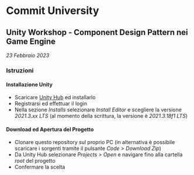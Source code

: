 # Commit University
## Unity Workshop - Component Design Pattern nei Game Engine
_23 Febbraio 2023_

### Istruzioni

#### Installazione Unity

* Scaricare [Unity Hub](https://unity.com/unity-hub) ed installarlo
* Registrarsi ed effettuar il login
* Nella sezione _Installs_ selezionare _Install Editor_ e scegliere la versione _2021.3.xx LTS_ (al momento della scrittura, la versione è _2021.3.18f1 LTS_)

#### Download ed Apertura del Progetto

* Clonare questo repository sul proprio PC (in alternativa è possibile scaricare i sorgenti tramite il pulsante _Code > Download Zip_)
* Da Unity Hub selezionare _Projects > Open_ e navigare fino alla cartella _root_ del progetto
* Confermare la scelta


 
